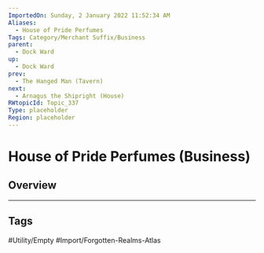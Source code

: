 ```yaml
---
ImportedOn: Sunday, 2 January 2022 11:52:34 AM
Aliases:
  - House of Pride Perfumes
Tags: Category/Merchant Suffix/Business
parent:
  - Dock Ward
up:
  - Dock Ward
prev:
  - The Hanged Man (Tavern)
next:
  - Arnagus the Shipright (House)
RWtopicId: Topic_337
Type: placeholder
Region: placeholder
---
```

# House of Pride Perfumes (Business)
## Overview

---
## Tags
#Utility/Empty #Import/Forgotten-Realms-Atlas

